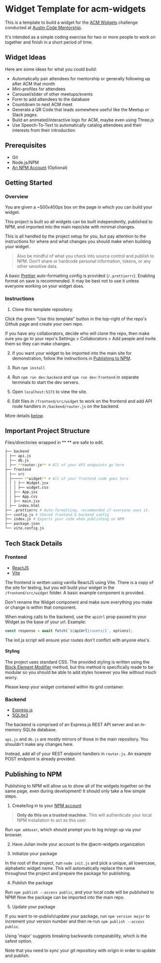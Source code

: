 # Widget Template for acm-widgets

This is a template to build a widget for the [ACM Widgets](https://github.com/me-julian/acm-widgets) challenge conducted at [Austin Code Mentorship](https://www.meetup.com/austin-code-mentorship/).

It's intended as a simple coding exercise for two or more people to work on together and finish in a short period of time.

## Widget Ideas

Here are some ideas for what you could build:

-   Automatically pair attendees for mentorship or generally following up after ACM that month
-   Mini-profiles for attendees
-   Carousel/slider of other meetups/events
-   Form to add attendees to the database
-   Countdown to next ACM meet
-   Generate a QR Code that leads somewhere useful like the Meetup or Slack pages.
-   Build an animated/interactive logo for ACM, maybe even using Three.js
-   Use Speech-To-Text to automatically catalog attendees and their interests from their introduction

## Prerequisites

-   Git
-   Node.js/NPM
-   [An NPM Account](#publishing-to-npm) (Optional)

## Getting Started

### Overview

You are given a ~500x400px box on the page in which you can build your widget.

This project is built so all widgets can be built independently, published to NPM, and imported into the main repo/site with minimal changes.

This is all handled by the project setup for you, but pay attention to the instructions for where and what changes you should make when building your widget.

> Also be mindful of what you check into source control and publish to NPM. Don't share or hardcode personal information, tokens, or any other sensitive data.

A basic [Prettier](https://prettier.io/) auto-formatting config is provided (`/.prettierrc`). Enabling format on save is recommended. It may be best not to use it unless everyone working on your widget does.

### Instructions

1. Clone this template repository.

Click the green "Use this template" button in the top-right of the repo's Github page and create your own repo.

If you have any collaborators, decide who will clone the repo, then make sure you go to your repo's Settings > Collaborators > Add people and invite them so they can make changes.

2. If you want your widget to be imported into the main site for demonstration, follow the instructions in [Publishing to NPM](#publishing-to-npm).

3. Run `npm install`

4. Run `npm run dev:backend` and `npm run dev:frontend` in separate terminals to start the dev servers.

5. Open `localhost:5173` to view the site.

6. Edit files in `/frontend/src/widget` to work on the frontend and add API route handlers in `/backend/router.js` on the backend.

More details [below](#tech-stack-details).

## Important Project Structure

Files/directories wrapped in \*\* \*\* are safe to edit.

```bash
├── backend
│ ├── api.js
│ ├── db.js
│ ├── **router.js** # All of your API endpoints go here
├── frontend
│ ├── src
│ ├───── **widget** # All of your frontend code goes here
│ │ │ ├── Widget.jsx
│ │ │ ├── widget.css
│ │ ├── App.jsx
│ │ ├── App.css
│ │ ├── main.jsx
│ ├── index.html
├── .prettierrc # Auto-formatting, recommended if everyone uses it.
├── config.js # Shared frontend & backend config
├── index.js # Exports your code when publishing on NPM
├── package.json
└── vite.config.js
```

## Tech Stack Details

### Frontend

-   [ReactJS](https://react.dev/)
-   [Vite](https://vitejs.dev/)

The frontend is written using vanilla ReactJS using Vite. There is a copy of the site for testing, but you will build your widget in the `/frontend/src/widget` folder. A basic example component is provided.

Don't rename the Widget component and make sure everything you make or change is within that component.

When making calls to the backend, use the `apiUrl` prop passed to your Widget as the base of your url. Example:

```js
const response = await fetch(`${apiUrl}/users/1`, options);
```

The init.js script will ensure your routes don't conflict with anyone else's.

#### Styling

The project uses standard CSS. The provided styling is written using the [Block Element Modifier](https://getbem.com/) method, but this method is specifically made to be modular so you should be able to add styles however you like without much worry.

Please keep your widget contained within its grid container.

### Backend

-   [Express.js](https://expressjs.com/)
-   [SQLite3](https://github.com/TryGhost/node-sqlite3/wiki)

The backend is comprised of an Express.js REST API server and an in-memory SQLite database.

`api.js` and `db.js` are mostly mirrors of those in the main repository. You shouldn't make any changes here.

Instead, add all of your REST endpoint handlers in `router.js`. An example POST endpoint is already provided.

## Publishing to NPM

Publishing to NPM will allow us to show all of the widgets together on the same page, even during development! It should only take a few simple steps.

1. Create/log in to your [NPM account](https://www.npmjs.com/)

> **Only do this on a trusted machine.** This will authenticate your local NPM installation to act as this user.

Run `npm adduser`, which should prompt you to log in/sign up via your browser.

2. Have Julian invite your account to the @acm-widgets organization

3. Initialize your package

In the root of the project, run `node init.js` and pick a unique, all lowercase, alphabetic widget name. This will automatically replace the name throughout the project and prepare the package for publishing.

4. Publish the package

Run `npm publish --access public`, and your local code will be published to NPM! Now the package can be imported into the main repo.

5. Update your package

If you want to re-publish/update your package, run `npm version major` to increment your version number and then re-run `npm publish --access public`.

Using 'major' suggests breaking backwards compatability, which is the safest option.

Note that you need to sync your git repository with origin in order to update and publish.
